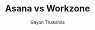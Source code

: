 ---
is_programmatic_layout_6: true
draft: false
title: "Asana vs Workzone"
snippet: "Asana vs Workzone"
image:
  src: /images/pseo/asana-vs-workzone.png
  alt: "marketing, task management, resource management, productivity"
publishDate: 2024-12-30
category: ""
author: "Gayan Thakshila"
tags:
  - "Marketing"
  - "Tips"
  - "Open-Source"
  - "Team"
tools:
  Asana:
    sub_title: "Simplifying Team Collaboration"
    main_content: "Asana is known for its intuitive interface and straightforward approach to task management. It's perfect for teams looking for a tool that prioritizes simplicity without sacrificing essential project-tracking features. From creating task boards to assigning deadlines, Asana shines in its ability to keep projects moving seamlessly. However, some users find its features limiting when it comes to advanced customization or scalability for larger, more complex workflows."
    features: ["Visual project views, including timelines, boards, and calendars.", "Simple task assignment with due dates and priority levels.", "Integration with tools like Slack, Google Workspace, and Microsoft Teams.", "Easy-to-use mobile app for project updates on the go."]
    analytics_rate: "⭐⭐⭐⭐⭐"
    analytics_review: "Clear and effective"
    customization_rate: "⭐⭐⭐"
    customization_review: "Basic customization"
    collaboration_features_rate: "⭐⭐⭐⭐"
    collaboration_features_review: "Strong collaboration tools"
    self_hosted: false
    open_source: false
    pricing: "Free & Paid plans"
  Workzone:
    sub_title: "Project Management for Teams"
    main_content: "Workzone is designed for teams that need a robust project management solution with a focus on collaboration and visibility. It offers features that allow for detailed project tracking and reporting, making it suitable for organizations that manage multiple projects at once. However, its interface may feel less intuitive compared to Asana, and some users might find the learning curve to be steeper."
    features: ["Detailed project dashboards for tracking progress and performance.", "Task dependencies and milestones for better project planning.", "Customizable templates for various project types.", "Collaboration tools including document sharing and discussion threads."]
    analytics_rate: "⭐⭐⭐⭐"
    analytics_review: "Comprehensive insights"
    customization_rate: "⭐⭐⭐⭐"
    customization_review: "Good customization options"
    collaboration_features_rate: "⭐⭐⭐⭐⭐"
    collaboration_features_review: "Excellent collaboration features"
    self_hosted: false
    open_source: false
    pricing: "Paid plans only"
description: Discover the best project management tools for your business. Compare Asana, Workzone, and ClickUp to find the perfect open-source alternative.
related: [asana-vs-teamhood, asana-vs-worksection, asana-vs-quickbase, asana-vs-nutcache]
---